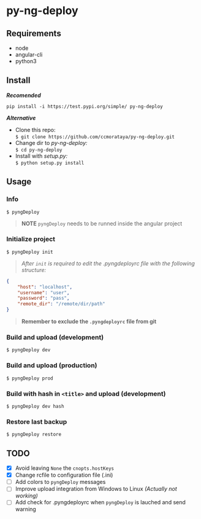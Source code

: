 # py-ng-deploy

## Requirements
* node
* angular-cli
* python3

## Install
**_Recomended_**
```
pip install -i https://test.pypi.org/simple/ py-ng-deploy
```
**_Alternative_**
* Clone this repo:  
`$ git clone https://github.com/ccmorataya/py-ng-deploy.git`
* Change dir to _py-ng-deploy:_  
`$ cd py-ng-deploy`
* Install with _setup.py:_  
`$ python setup.py install`

## Usage
### Info
```
$ pyngDeploy
```

> **NOTE** `pyngDeploy` needs to be runned inside the angular project

### Initialize project
```
$ pyngDeploy init
```

>_After `init` is required to edit the .pyngdeployrc file with the following structure:_

```json
{
    "host": "localhost",
    "username": "user",
    "password": "pass",
    "remote_dir": "/remote/dir/path"
}
```

> **Remember to exclude the `.pyngdeployrc` file from git**

### Build and upload (development)
```
$ pyngDeploy dev
```

### Build and upload (production)
```
$ pyngDeploy prod
```

### Build with hash in `<title>` and upload (development)
```
$ pyngDeploy dev hash
```

### Restore last backup
```
$ pyngDeploy restore
```

## TODO
- [X] Avoid leaving `None` the `cnopts.hostKeys`
- [X] Change rcfile to configuration file (.ini)
- [ ] Add colors to `pyngDeploy` messages
- [ ] Improve upload integration from Windows to Linux _(Actually not working)_
- [ ] Add check for .pyngdeployrc when `pyngDeploy` is lauched and send warning
